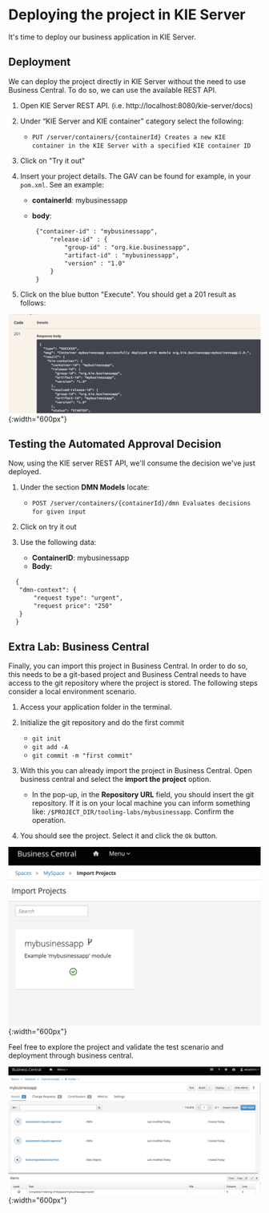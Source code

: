 # Deploying the project in KIE Server

It's time to deploy our business application in KIE Server.

## Deployment

We can deploy the project directly in KIE Server without the need to use Business Central. To do so, we can use the available REST API.

1. Open KIE Server REST API. (i.e. http://localhost:8080/kie-server/docs) 

2. Under “KIE Server and KIE container" category select the following:
   
   * `PUT /server/containers/{containerId} Creates a new KIE container in the KIE Server with a specified KIE container ID`
   
3. Click on "Try it out"

4. Insert your project details. The GAV can be found for example, in your `pom.xml`. See an example:
   
   -  **containerId**: mybusinessapp
   -  **body**: 

      ~~~
       {"container-id" : "mybusinessapp",
           "release-id" : {
               "group-id" : "org.kie.businessapp",
               "artifact-id" : "mybusinessapp",
               "version" : "1.0"
           }
       }
      ~~~
     
5. Click on the blue button "Execute". You should get a 201 result as follows:  

  ![](../images/business_automation/tools/ks-deployment-result.png){:width="600px"}

## Testing the Automated Approval Decision

Now, using the KIE server REST API, we'll consume the decision we've just deployed.

1. Under the section **DMN Models** locate:
   
   * `POST /server/containers/{containerId}/dmn Evaluates decisions for given input`
2. Click on try it out
3. Use the following data:
   * **ContainerID**: mybusinessapp
   * **Body:** 

~~~
  {
   "dmn-context": {
       "request type": "urgent",
       "request price": "250"
   }
  }
~~~

## Extra Lab: Business Central

Finally, you can import this project in Business Central. In order to do so, this needs to be a git-based project and Business Central needs to have access to the git repository where the project is stored. The following steps consider a local environment scenario.

1. Access your application folder in the terminal.
2. Initialize the git repository and do the first commit
   * `git init` 
   * `git add -A`
   * `git commit -m "first commit"`
3. With this you can already import the project in Business Central. Open business central and select the **import the project** option.
   * In the pop-up, in the **Repository URL** field, you should insert the git repository. If it is on your local machine you can inform something like: `/$PROJECT_DIR/tooling-labs/mybusinessapp`. Confirm the operation.

4. You should see the project. Select it and click the `Ok` button. 

  ![](../images/business_automation/tools/bc-import.png){:width="600px"}

Feel free to explore the project and validate the test scenario and deployment through business central.

  ![](../images/business_automation/tools/bc-project.png){:width="600px"}
